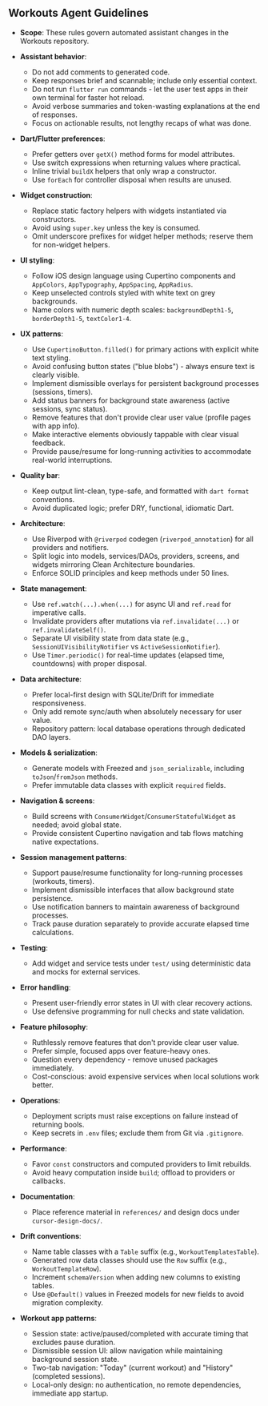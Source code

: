 ## Workouts Agent Guidelines

- **Scope**: These rules govern automated assistant changes in the Workouts repository.

- **Assistant behavior**:
  - Do not add comments to generated code.
  - Keep responses brief and scannable; include only essential context.
  - Do not run `flutter run` commands - let the user test apps in their own terminal for faster hot reload.
  - Avoid verbose summaries and token-wasting explanations at the end of responses.
  - Focus on actionable results, not lengthy recaps of what was done.

- **Dart/Flutter preferences**:
  - Prefer getters over `getX()` method forms for model attributes.
  - Use switch expressions when returning values where practical.
  - Inline trivial `buildX` helpers that only wrap a constructor.
  - Use `forEach` for controller disposal when results are unused.

- **Widget construction**:
  - Replace static factory helpers with widgets instantiated via constructors.
  - Avoid using `super.key` unless the key is consumed.
  - Omit underscore prefixes for widget helper methods; reserve them for non-widget helpers.

- **UI styling**:
  - Follow iOS design language using Cupertino components and `AppColors`, `AppTypography`, `AppSpacing`, `AppRadius`.
  - Keep unselected controls styled with white text on grey backgrounds.
  - Name colors with numeric depth scales: `backgroundDepth1-5`, `borderDepth1-5`, `textColor1-4`.

- **UX patterns**:
  - Use `CupertinoButton.filled()` for primary actions with explicit white text styling.
  - Avoid confusing button states ("blue blobs") - always ensure text is clearly visible.
  - Implement dismissible overlays for persistent background processes (sessions, timers).
  - Add status banners for background state awareness (active sessions, sync status).
  - Remove features that don't provide clear user value (profile pages with app info).
  - Make interactive elements obviously tappable with clear visual feedback.
  - Provide pause/resume for long-running activities to accommodate real-world interruptions.

- **Quality bar**:
  - Keep output lint-clean, type-safe, and formatted with `dart format` conventions.
  - Avoid duplicated logic; prefer DRY, functional, idiomatic Dart.

- **Architecture**:
  - Use Riverpod with `@riverpod` codegen (`riverpod_annotation`) for all providers and notifiers.
  - Split logic into models, services/DAOs, providers, screens, and widgets mirroring Clean Architecture boundaries.
  - Enforce SOLID principles and keep methods under 50 lines.

- **State management**:
  - Use `ref.watch(...).when(...)` for async UI and `ref.read` for imperative calls.
  - Invalidate providers after mutations via `ref.invalidate(...)` or `ref.invalidateSelf()`.
  - Separate UI visibility state from data state (e.g., `SessionUIVisibilityNotifier` vs `ActiveSessionNotifier`).
  - Use `Timer.periodic()` for real-time updates (elapsed time, countdowns) with proper disposal.

- **Data architecture**:
  - Prefer local-first design with SQLite/Drift for immediate responsiveness.
  - Only add remote sync/auth when absolutely necessary for user value.
  - Repository pattern: local database operations through dedicated DAO layers.

- **Models & serialization**:
  - Generate models with Freezed and `json_serializable`, including `toJson`/`fromJson` methods.
  - Prefer immutable data classes with explicit `required` fields.

- **Navigation & screens**:
  - Build screens with `ConsumerWidget`/`ConsumerStatefulWidget` as needed; avoid global state.
  - Provide consistent Cupertino navigation and tab flows matching native expectations.

- **Session management patterns**:
  - Support pause/resume functionality for long-running processes (workouts, timers).
  - Implement dismissible interfaces that allow background state persistence.
  - Use notification banners to maintain awareness of background processes.
  - Track pause duration separately to provide accurate elapsed time calculations.

- **Testing**:
  - Add widget and service tests under `test/` using deterministic data and mocks for external services.

- **Error handling**:
  - Present user-friendly error states in UI with clear recovery actions.
  - Use defensive programming for null checks and state validation.

- **Feature philosophy**:
  - Ruthlessly remove features that don't provide clear user value.
  - Prefer simple, focused apps over feature-heavy ones.
  - Question every dependency - remove unused packages immediately.
  - Cost-conscious: avoid expensive services when local solutions work better.

- **Operations**:
  - Deployment scripts must raise exceptions on failure instead of returning bools.
  - Keep secrets in `.env` files; exclude them from Git via `.gitignore`.

- **Performance**:
  - Favor `const` constructors and computed providers to limit rebuilds.
  - Avoid heavy computation inside `build`; offload to providers or callbacks.

- **Documentation**:
  - Place reference material in `references/` and design docs under `cursor-design-docs/`.

- **Drift conventions**:
  - Name table classes with a `Table` suffix (e.g., `WorkoutTemplatesTable`).
  - Generated row data classes should use the `Row` suffix (e.g., `WorkoutTemplateRow`).
  - Increment `schemaVersion` when adding new columns to existing tables.
  - Use `@Default()` values in Freezed models for new fields to avoid migration complexity.

- **Workout app patterns**:
  - Session state: active/paused/completed with accurate timing that excludes pause duration.
  - Dismissible session UI: allow navigation while maintaining background session state.
  - Two-tab navigation: "Today" (current workout) and "History" (completed sessions).
  - Local-only design: no authentication, no remote dependencies, immediate app startup.

